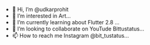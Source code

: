 - 👋 Hi, I’m @udkarprohit
- 👀 I’m interested in Art...
- 🌱 I’m currently learning about Flutter 2.8 ...
- 💞️ I’m looking to collaborate on YouTude Bittustatus...
- 📫 How to reach me Instagram @bit_tustatus...

<!---
udkarprohit/udkarprohit is a ✨ special ✨ repository because its `README.md` (this file) appears on your GitHub profile.
You can click the Preview link to take a look at your changes.
--->

